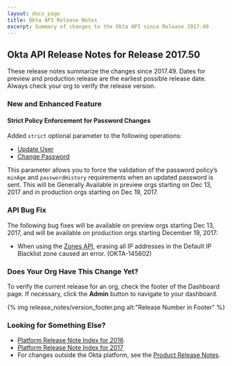 ```yaml
---
layout: docs_page
title: Okta API Release Notes
excerpt: Summary of changes to the Okta API since Release 2017.49
---
```


## Okta API Release Notes for Release 2017.50

These release notes summarize the changes since 2017.49. Dates for preview and production release are the earliest possible release date. Always check your org to verify the release version.

### New and Enhanced Feature

#### Strict Policy Enforcement for Password Changes

Added `strict` optional parameter to the following operations:

* [Update User](https://developer.okta.com/docs/api/resources/users.html#update-user)
* [Change Password](https://developer.okta.com/docs/api/resources/users.html#change-password)

This parameter allows you to force the validation of the password policy’s `minAge` and `passwordHistory` requirements when an updated password is sent. This will be Generally Available in preview orgs starting on Dec 13, 2017 and in production orgs starting on Dec 19, 2017.
<!-- OKTA-148151 -->

### API Bug Fix

The following bug fixes will be available on preview orgs starting Dec 13, 2017, and will be available on production orgs starting December 19, 2017:

* When using the [Zones API](https://developer.okta.com/docs/api/resources/zones.html#update-an-ip-zone), erasing all IP addresses in the Default IP Blacklist zone caused an error. (OKTA-145602)


### Does Your Org Have This Change Yet?

To verify the current release for an org, check the footer of the Dashboard page. If necessary, click the **Admin** button to navigate to your dashboard.

{% img release_notes/version_footer.png alt:"Release Number in Footer" %}

### Looking for Something Else?

* [Platform Release Note Index for 2016](platform-release-notes2016-index.html)
* [Platform Release Note Index for 2017](platform-release-notes2017-index.html)
* For changes outside the Okta platform, see the [Product Release Notes](https://help.okta.com/en/prev/Content/Topics/ReleaseNotes/okta-relnotes.htm).